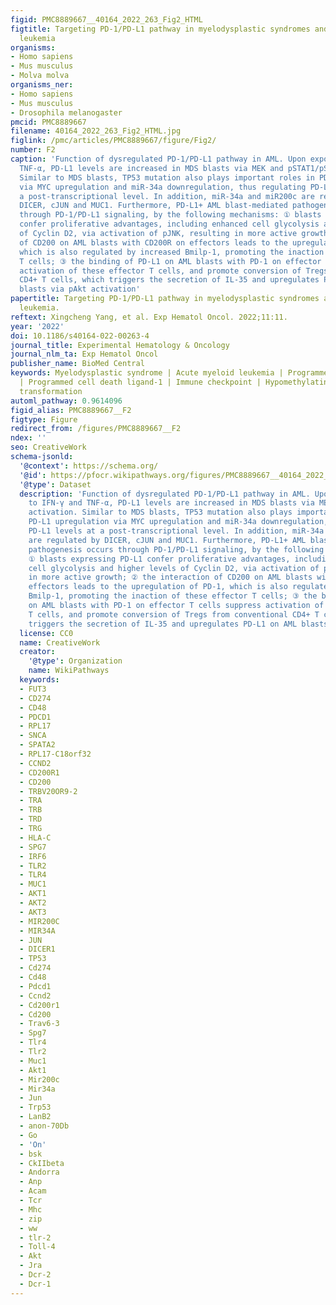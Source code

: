 ```yaml
---
figid: PMC8889667__40164_2022_263_Fig2_HTML
figtitle: Targeting PD-1/PD-L1 pathway in myelodysplastic syndromes and acute myeloid
  leukemia
organisms:
- Homo sapiens
- Mus musculus
- Molva molva
organisms_ner:
- Homo sapiens
- Mus musculus
- Drosophila melanogaster
pmcid: PMC8889667
filename: 40164_2022_263_Fig2_HTML.jpg
figlink: /pmc/articles/PMC8889667/figure/Fig2/
number: F2
caption: 'Function of dysregulated PD-1/PD-L1 pathway in AML. Upon exposure to IFN-γ and
  TNF-α, PD-L1 levels are increased in MDS blasts via MEK and pSTAT1/pSTAT3 activation.
  Similar to MDS blasts, TP53 mutation also plays important roles in PD-L1 upregulation
  via MYC upregulation and miR-34a downregulation, thus regulating PD-L1 levels at
  a post-transcriptional level. In addition, miR-34a and miR200c are regulated by
  DICER, cJUN and MUC1. Furthermore, PD-L1+ AML blast-mediated pathogenesis occurs
  through PD-1/PD-L1 signaling, by the following mechanisms: ① blasts expressing PD-L1
  confer proliferative advantages, including enhanced cell glycolysis and higher levels
  of Cyclin D2, via activation of pJNK, resulting in more active growth; ② the interaction
  of CD200 on AML blasts with CD200R on effectors leads to the upregulation of PD-1,
  which is also regulated by increased Bmilp-1, promoting the inaction of these effector
  T cells; ③ the binding of PD-L1 on AML blasts with PD-1 on effector T cells suppress
  activation of these effector T cells, and promote conversion of Tregs from conventional
  CD4+ T cells, which triggers the secretion of IL-35 and upregulates PD-L1 on AML
  blasts via pAkt activation'
papertitle: Targeting PD-1/PD-L1 pathway in myelodysplastic syndromes and acute myeloid
  leukemia.
reftext: Xingcheng Yang, et al. Exp Hematol Oncol. 2022;11:11.
year: '2022'
doi: 10.1186/s40164-022-00263-4
journal_title: Experimental Hematology & Oncology
journal_nlm_ta: Exp Hematol Oncol
publisher_name: BioMed Central
keywords: Myelodysplastic syndrome | Acute myeloid leukemia | Programmed cell death-1
  | Programmed cell death ligand-1 | Immune checkpoint | Hypomethylating agent | AML
  transformation
automl_pathway: 0.9614096
figid_alias: PMC8889667__F2
figtype: Figure
redirect_from: /figures/PMC8889667__F2
ndex: ''
seo: CreativeWork
schema-jsonld:
  '@context': https://schema.org/
  '@id': https://pfocr.wikipathways.org/figures/PMC8889667__40164_2022_263_Fig2_HTML.html
  '@type': Dataset
  description: 'Function of dysregulated PD-1/PD-L1 pathway in AML. Upon exposure
    to IFN-γ and TNF-α, PD-L1 levels are increased in MDS blasts via MEK and pSTAT1/pSTAT3
    activation. Similar to MDS blasts, TP53 mutation also plays important roles in
    PD-L1 upregulation via MYC upregulation and miR-34a downregulation, thus regulating
    PD-L1 levels at a post-transcriptional level. In addition, miR-34a and miR200c
    are regulated by DICER, cJUN and MUC1. Furthermore, PD-L1+ AML blast-mediated
    pathogenesis occurs through PD-1/PD-L1 signaling, by the following mechanisms:
    ① blasts expressing PD-L1 confer proliferative advantages, including enhanced
    cell glycolysis and higher levels of Cyclin D2, via activation of pJNK, resulting
    in more active growth; ② the interaction of CD200 on AML blasts with CD200R on
    effectors leads to the upregulation of PD-1, which is also regulated by increased
    Bmilp-1, promoting the inaction of these effector T cells; ③ the binding of PD-L1
    on AML blasts with PD-1 on effector T cells suppress activation of these effector
    T cells, and promote conversion of Tregs from conventional CD4+ T cells, which
    triggers the secretion of IL-35 and upregulates PD-L1 on AML blasts via pAkt activation'
  license: CC0
  name: CreativeWork
  creator:
    '@type': Organization
    name: WikiPathways
  keywords:
  - FUT3
  - CD274
  - CD48
  - PDCD1
  - RPL17
  - SNCA
  - SPATA2
  - RPL17-C18orf32
  - CCND2
  - CD200R1
  - CD200
  - TRBV20OR9-2
  - TRA
  - TRB
  - TRD
  - TRG
  - HLA-C
  - SPG7
  - IRF6
  - TLR2
  - TLR4
  - MUC1
  - AKT1
  - AKT2
  - AKT3
  - MIR200C
  - MIR34A
  - JUN
  - DICER1
  - TP53
  - Cd274
  - Cd48
  - Pdcd1
  - Ccnd2
  - Cd200r1
  - Cd200
  - Trav6-3
  - Spg7
  - Tlr4
  - Tlr2
  - Muc1
  - Akt1
  - Mir200c
  - Mir34a
  - Jun
  - Trp53
  - LanB2
  - anon-70Db
  - Go
  - 'On'
  - bsk
  - CkIIbeta
  - Andorra
  - Anp
  - Acam
  - Tcr
  - Mhc
  - zip
  - ww
  - tlr-2
  - Toll-4
  - Akt
  - Jra
  - Dcr-2
  - Dcr-1
---
```


